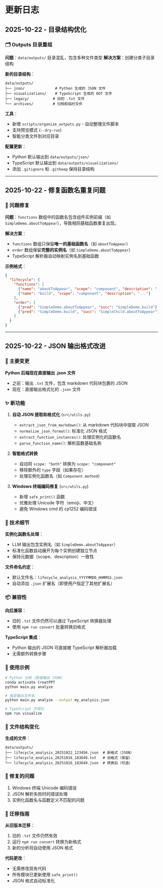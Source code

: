 # 更新日志

## 2025-10-22 - 目录结构优化

### 🗂️ Outputs 目录重组

**问题**：`data/outputs/` 目录混乱，包含多种文件类型
**解决方案**：创建分类子目录结构

**新的目录结构**：
```
data/outputs/
├── json/              # Python 生成的 JSON 文件
├── visualizations/    # TypeScript 生成的 DOT 文件
├── legacy/           # 旧的 .txt 文件
└── archives/         # 归档和临时文件
```

**工具**：
- 新增 `scripts/organize_outputs.py` - 自动整理文件脚本
- 支持预览模式 (`--dry-run`)
- 智能分类文件到对应目录

**配置更新**：
- Python 默认输出到 `data/outputs/json/`
- TypeScript 默认输出到 `data/outputs/visualizations/`
- 添加 `.gitignore` 和 `.gitkeep` 保持目录结构

---

## 2025-10-22 - 修复函数名重复问题

### 🐛 问题修复

**问题**：`functions` 数组中的函数名包含组件实例前缀（如 `SimpleDemo.aboutToAppear`），导致相同基础函数重复出现。

**解决方案**：
- `functions` 数组只保留**唯一的基础函数名**（如 `aboutToAppear`）
- `order` 数组保留**完整的实例名**（如 `SimpleDemo.aboutToAppear`）
- TypeScript 解析器自动映射实例名到基础函数

**示例格式**：
```json
{
  "lifecycle": {
    "functions": [
      {"name": "aboutToAppear", "scope": "component", "description": "..."},
      {"name": "build", "scope": "component", "description": "..."}
    ],
    "order": [
      {"pred": "SimpleDemo.aboutToAppear", "succ": "SimpleDemo.build"},
      {"pred": "SimpleDemo.build", "succ": "SimpleChild.aboutToAppear"}
    ]
  }
}
```

---

## 2025-10-22 - JSON 输出格式改进

### 🎯 主要变更

**Python 后端现在直接输出 .json 文件**
- 之前：输出 `.txt` 文件，包含 markdown 代码块包裹的 JSON
- 现在：直接输出格式化的 `.json` 文件

### ✨ 新功能

1. **自动 JSON 提取和格式化** (`src/utils.py`)
   - `extract_json_from_markdown()`: 从 markdown 代码块中提取 JSON
   - `normalize_json_format()`: 标准化 JSON 格式
   - `extract_function_instances()`: 处理实例化的函数名
   - `parse_function_name()`: 解析函数基础名称

2. **智能格式转换**
   - 自动将 `scope: "both"` 转换为 `scope: "component"`
   - 移除额外的 `type` 字段（如果存在）
   - 处理实例化函数名（如 `Component.method`）

3. **Windows 终端编码修复** (`src/utils.py`)
   - 新增 `safe_print()` 函数
   - 优雅处理 Unicode 字符（emoji、中文）
   - 避免 Windows cmd 的 cp1252 编码错误

### 🔧 技术细节

**实例化函数名处理**：
- LLM 输出包含实例名（如 `SimpleDemo.aboutToAppear`）
- 标准化函数自动展开为每个实例创建独立节点
- 保持元数据（scope、description）一致性

**文件命名约定**：
- 默认文件名：`lifecycle_analysis_YYYYMMDD_HHMMSS.json`
- 自动添加 `.json` 扩展名（即使用户指定了其他扩展名）

### 📦 兼容性

**向后兼容**：
- 旧的 `.txt` 文件仍然可以通过 TypeScript 转换器处理
- 使用 `npm run convert` 批量转换旧格式

**TypeScript 集成**：
- Python 输出的 JSON 可直接被 TypeScript 解析器加载
- 无需额外转换步骤

### 🚀 使用示例

```bash
# Python 分析（直接输出 JSON）
conda activate CreatPPT
python main.py analyze

# 指定输出文件名
python main.py analyze --output my_analysis.json

# TypeScript 可视化
npm run visualize
```

### 📝 文件结构变化

**生成的文件**：
```
data/outputs/
├── lifecycle_analysis_20251022_123456.json  # 新格式（JSON）
├── lifecycle_analysis_20251016_183649.txt   # 旧格式（保留）
└── lifecycle_analysis_20251016_183649.json  # 转换后（可选）
```

### 🐛 修复的问题

1. Windows 终端 Unicode 编码错误
2. JSON 解析失败时的错误处理
3. 实例化函数名与函数定义不匹配的问题

### 🔄 迁移指南

**从旧版本迁移**：
1. 旧的 `.txt` 文件仍然有效
2. 运行 `npm run convert` 转换为新格式
3. 新的分析将自动使用 JSON 格式

**代码更改**：
- 无需修改现有代码
- 所有模块已更新使用 `safe_print()`
- JSON 格式自动标准化
